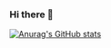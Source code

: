 ### Hi there 👋
[![Anurag's GitHub stats](https://github-readme-stats.vercel.app/api?username=daodao2007)](https://github.com/anuraghazra/github-readme-stats)
<!--
**daodao2007/daodao2007** is a ✨ _special_ ✨ repository because its `README.md` (this file) appears on your GitHub profile.

Here are some ideas to get you started:

- 🔭 I’m currently working on ...
- 🌱 I’m currently learning ...
- 👯 I’m looking to collaborate on ...
- 🤔 I’m looking for help with ...
- 💬 Ask me about ...
- 📫 How to reach me: ...
- 😄 Pronouns: ...
- ⚡ Fun fact: ...
-->
